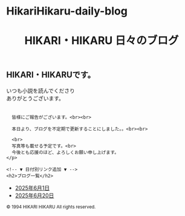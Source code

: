 # HikariHikaru-daily-blog
<!DOCTYPE html>
<html lang="ja">
<head>
  <meta charset="UTF-8">
  <title>HIKARI・HIKARU 日々のブログ</title>
  <link rel="stylesheet" href="style.css"> <!-- ★ここに書く！ -->
</head>
<body>
  <header>
    <h1>HIKARI・HIKARU 日々のブログ</h1>
  </header>

  <!-- メインコンテンツ -->
  <main>
    <h2>HIKARI・HIKARUです。</h2>
    <p>
      いつも小説を読んでくださり<br>
      ありがとうございます。<br><br>

      皆様にご報告がございます。<br><br>

      本日より、ブログを不定期で更新することにしました。。<br><br>

      <br>
      写真等も載せる予定です。<br>
      今後とも応援のほど、よろしくお願い申し上げます。
    </p>

    <!-- ▼ 日付別リンク追加 ▼ -->
    <h2>ブログ一覧</h2>
  <ul>
  <li><a href="june-first-2025-index.html">2025年6月1日</a></li>
  <li><a href="june-twenty-2025-index.html">2025年6月20日</a></li>
</ul>
  </main>

  <footer>
    <small>&copy; 1994 HIKARI HIKARU All rights reserved.</small>
  </footer>
</body>
</html>
